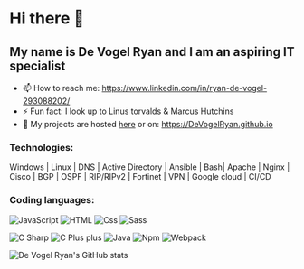 # Hi there 👋 
## My name is De Vogel Ryan and I am an aspiring IT specialist


- 📫 How to reach me: https://www.linkedin.com/in/ryan-de-vogel-293088202/
- ⚡ Fun fact: I look up to Linus torvalds & Marcus Hutchins
- 🔗 My projects are hosted <a href="https://DeVogelRyan.github.io">here</a> or on: https://DeVogelRyan.github.io

### Technologies:
Windows | Linux | DNS | Active Directory | Ansible | Bash| Apache | Nginx | Cisco | BGP | OSPF | RIP/RIPv2 | Fortinet | VPN | Google cloud | CI/CD


### Coding languages:

<p>
  <img alt="JavaScript" src="https://img.shields.io/badge/JavaScript-F7DF1E?logo=javascript&logoColor=white&style=Flat" />
  <img alt="HTML" src="https://img.shields.io/badge/HTML-E34F26?logo=html5&logoColor=white&style=Flat" />
  <img alt="Css" src="https://img.shields.io/badge/CSS-1572B6?logo=css3&logoColor=white&style=Flat" />
  <img alt="Sass" src="https://img.shields.io/badge/Sass-CC6699?logo=sass&logoColor=white&style=Flat" />
 </p>
 <p>
  <img alt="C Sharp" src="https://img.shields.io/badge/C%23-239120?logo=c-sharp&logoColor=white&style=Flat" />
  <img alt="C Plus plus" src="https://img.shields.io/badge/C++-00599C?logo=cplusplus&logoColor=white&style=Flat" />
  <img alt="Java" src="https://img.shields.io/badge/Java-007396?logo=Java&logoColor=white&style=Flat" />
  <img alt="Npm" src="https://img.shields.io/badge/Npmn-CB3837?logo=Npm&logoColor=white&style=Flat" />
  <img alt="Webpack" src="https://img.shields.io/badge/Webpack-8DD6F9?logo=Webpack&logoColor=white&style=Flat" />
</p>




![De Vogel Ryan's GitHub stats](https://github-readme-stats.vercel.app/api?username=DeVogelRyan&show_icons=true&theme=dark)


